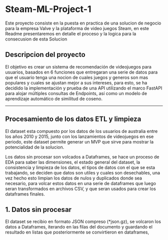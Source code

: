 # Steam-ML-Project-1

Este proyecto consiste en la puesta en practica de una solucion de negocio para la empresa Valve y la plataforma de video juegos Steam, en este Readme presentaremos en detalle el proceso y la logica para la consecusion de esta Solucion

## Descripcion del proyecto

El objetivo es crear un sistema de recomendación de videojuegos para usuarios, basados en 6 funciones que entregaran una serie de datos para que el usuario tenga una nocion de cuales juegos y generos son mas populares y cuales se ajustan mejor 
a sus intereses, para esto, se ha decidido la implementación y prueba de una API utilizando el marco FastAPI para alojar múltiples consultas de Endpoints, así como un modelo de aprendizaje automático de similitud de coseno.

--------------------
## Procesamiento de los datos ETL y limpieza

El dataset esta compuesto por los datos de los usuarios de australia entre los años 2010 y 2015, junto con los lanzamientos de videojuegos en ese periodo, este dataset permite generar un MVP que sirve para mostrar la potencialidad de la solucion.

Los datos sin procesar son volcados a Dataframes, se hace un proceso de EDA para saber las dimensiones, el estado general del dataset, la consistencia y limpieza de los datos, el tipos de datos con el que se esta trabajando, se deciden que datos son utiles y cuales son desechables, una vez hecho esto limpian los datos de nulos y duplicados donde sea necesario, para volcar estos datos en una serie de dataframes que luego seran transformados en archivos CSV, y que seran usados para crear los dataframes finales.  

## 1. Datos sin procesar

El dataset se recibio en formato JSON compreso (*json.gz), se volcaron los datos a Dataframes, iterando en las filas del documento y guardando el resultado en listas que posteriormente se convirtieron en dataframes,  
